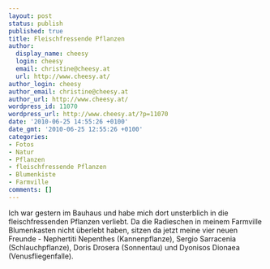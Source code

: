 ```yaml
---
layout: post
status: publish
published: true
title: Fleischfressende Pflanzen
author:
  display_name: cheesy
  login: cheesy
  email: christine@cheesy.at
  url: http://www.cheesy.at/
author_login: cheesy
author_email: christine@cheesy.at
author_url: http://www.cheesy.at/
wordpress_id: 11070
wordpress_url: http://www.cheesy.at/?p=11070
date: '2010-06-25 14:55:26 +0100'
date_gmt: '2010-06-25 12:55:26 +0100'
categories:
- Fotos
- Natur
- Pflanzen
- fleischfressende Pflanzen
- Blumenkiste
- Farmville
comments: []
---
```

<!--:de-->Ich war gestern im Bauhaus und habe mich dort unsterblich in die fleischfressenden Pflanzen verliebt. Da die Radieschen in meinem Farmville Blumenkasten nicht überlebt haben, sitzen da jetzt meine vier neuen Freunde - Nephertiti Nepenthes (Kannenpflanze), Sergio Sarracenia (Schlauchpflanze), Doris Drosera (Sonnentau) und Dyonisos Dionaea (Venusfliegenfalle).
<!--:--><!--:en-->
<!--:-->
